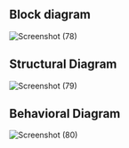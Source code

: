 ## Block diagram
![Screenshot (78)](https://user-images.githubusercontent.com/92022676/156596330-f5961abc-0a30-40c7-9789-75d87b1f987b.png)
## Structural Diagram
![Screenshot (79)](https://user-images.githubusercontent.com/92022676/156596702-4f53bfed-6b0c-4dbd-91fa-95a8b36dffed.png)

## Behavioral Diagram
![Screenshot (80)](https://user-images.githubusercontent.com/92022676/156596761-76a89469-92e2-4939-9e4f-ba200fe899a9.png)


